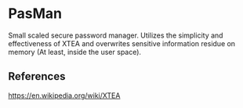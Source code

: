 # PasMan

Small scaled secure password manager. Utilizes the simplicity and effectiveness of XTEA and overwrites sensitive information residue on memory (At least, inside the user space).

## References
https://en.wikipedia.org/wiki/XTEA
